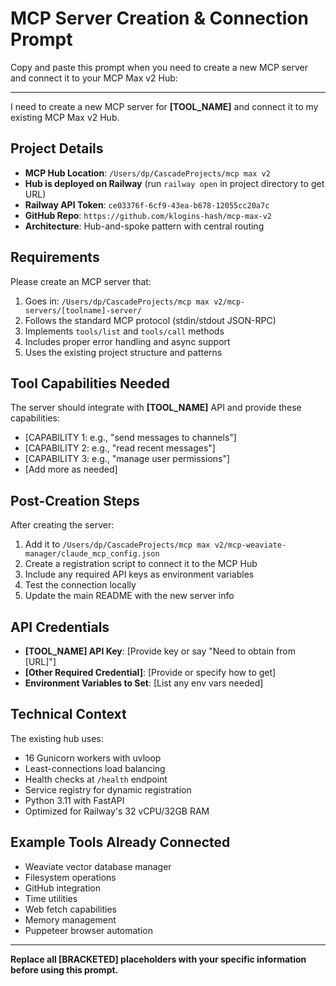 # MCP Server Creation & Connection Prompt

Copy and paste this prompt when you need to create a new MCP server and connect it to your MCP Max v2 Hub:

---

I need to create a new MCP server for **[TOOL_NAME]** and connect it to my existing MCP Max v2 Hub.

## Project Details
- **MCP Hub Location**: `/Users/dp/CascadeProjects/mcp max v2`
- **Hub is deployed on Railway** (run `railway open` in project directory to get URL)
- **Railway API Token**: `ce03376f-6cf9-43ea-b678-12055cc20a7c`
- **GitHub Repo**: `https://github.com/klogins-hash/mcp-max-v2`
- **Architecture**: Hub-and-spoke pattern with central routing

## Requirements
Please create an MCP server that:
1. Goes in: `/Users/dp/CascadeProjects/mcp max v2/mcp-servers/[toolname]-server/`
2. Follows the standard MCP protocol (stdin/stdout JSON-RPC)
3. Implements `tools/list` and `tools/call` methods
4. Includes proper error handling and async support
5. Uses the existing project structure and patterns

## Tool Capabilities Needed
The server should integrate with **[TOOL_NAME]** API and provide these capabilities:
- [CAPABILITY 1: e.g., "send messages to channels"]
- [CAPABILITY 2: e.g., "read recent messages"]
- [CAPABILITY 3: e.g., "manage user permissions"]
- [Add more as needed]

## Post-Creation Steps
After creating the server:
1. Add it to `/Users/dp/CascadeProjects/mcp max v2/mcp-weaviate-manager/claude_mcp_config.json`
2. Create a registration script to connect it to the MCP Hub
3. Include any required API keys as environment variables
4. Test the connection locally
5. Update the main README with the new server info

## API Credentials
- **[TOOL_NAME] API Key**: [Provide key or say "Need to obtain from [URL]"]
- **[Other Required Credential]**: [Provide or specify how to get]
- **Environment Variables to Set**: [List any env vars needed]

## Technical Context
The existing hub uses:
- 16 Gunicorn workers with uvloop
- Least-connections load balancing  
- Health checks at `/health` endpoint
- Service registry for dynamic registration
- Python 3.11 with FastAPI
- Optimized for Railway's 32 vCPU/32GB RAM

## Example Tools Already Connected
- Weaviate vector database manager
- Filesystem operations
- GitHub integration
- Time utilities
- Web fetch capabilities
- Memory management
- Puppeteer browser automation

---

**Replace all [BRACKETED] placeholders with your specific information before using this prompt.**
